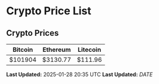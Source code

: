 # Crypto Price List

## Crypto Prices
| Bitcoin | Ethereum | Litecoin |
| ------- | -------- | -------- |
| $101904 | $3130.77 | $111.96 |
**Last Updated:** 2025-01-28 20:35 UTC
**Last Updated:** $DATE$
